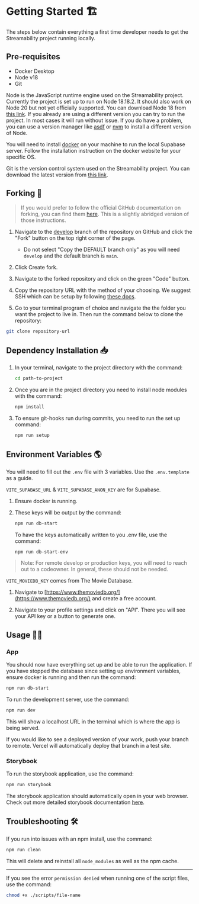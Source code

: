# Getting Started 🏗️

The steps below contain everything a first time developer needs to get the Streamability project running locally.

## Pre-requisites

- Docker Desktop
- Node v18
- Git

Node is the JavaScript runtime engine used on the Streamability project. Currently the project is set up to run on Node 18.18.2. It should also work on Node 20 but not yet officially supported. You can download Node 18 from [this link](https://nodejs.org/download/release/v18.18.2/). If you already are using a different version you can try to run the project. In most cases it will run without issue. If you do have a problem, you can use a version manager like [asdf](https://asdf-vm.com/) or [nvm](https://github.com/nvm-sh/nvm) to install a different version of Node.

You will need to install [docker](https://www.docker.com/) on your machine to run the local Supabase server. Follow the installation instruction on the docker website for your specific OS.

Git is the version control system used on the Streamability project. You can download the latest version from [this link](https://git-scm.com/downloads).

## Forking 🍴

> If you would prefer to follow the official GitHub documentation on forking, you can find them [here](https://docs.github.com/en/get-started/quickstart/fork-a-repo#forking-a-repository). This is a slightly abridged version of those instructions.

1. Navigate to the [develop](https://github.com/Thenlie/Streamability/tree/develop) branch of the repository on GitHub and click the "Fork" button on the top right corner of the page.

    - Do not select "Copy the DEFAULT branch only" as you will need `develop` and the default branch is `main`.

2. Click Create fork.

3. Navigate to the forked repository and click on the green "Code" button.

4. Copy the repository URL with the method of your choosing. We suggest SSH which can be setup by following [these docs](https://docs.github.com/en/authentication/connecting-to-github-with-ssh).

5. Go to your terminal program of choice and navigate the the folder you want the project to live in. Then run the command below to clone the repository:

```sh
git clone repository-url
```

## Dependency Installation 📥

1. In your terminal, navigate to the project directory with the command:

    ```sh
    cd path-to-project
    ```

2. Once you are in the project directory you need to install node modules with the command:

    ```sh
    npm install
    ```

3. To ensure git-hooks run during commits, you need to run the set up command:

    ```sh
    npm run setup
    ```

## Environment Variables 🌎

You will need to fill out the `.env` file with 3 variables. Use the `.env.template` as a guide.

`VITE_SUPABASE_URL` & `VITE_SUPABASE_ANON_KEY` are for Supabase.

1. Ensure docker is running.

2. These keys will be output by the command:

    ```sh
    npm run db-start
    ```

    To have the keys automatically written to you .env file, use the command:

    ```sh
    npm run db-start-env
    ```

> Note: For remote develop or production keys, you will need to reach out to a codeowner. In general, these should not be needed.

`VITE_MOVIEDB_KEY` comes from The Movie Database.

1. Navigate to [https://www.themoviedb.org/](https://www.themoviedb.org/) and create a free account.

2. Navigate to your profile settings and click on "API". There you will see your API key or a button to generate one.

## Usage 🧑‍💻

### App

You should now have everything set up and be able to run the application. If you have stopped the database since setting up environment variables, ensure docker is running and then run the command:

```sh
npm run db-start
```

To run the development server, use the command:

```sh
npm run dev
```

This will show a localhost URL in the terminal which is where the app is being served.

If you would like to see a deployed version of your work, push your branch to remote. Vercel will automatically deploy that branch in a test site.

### Storybook

To run the storybook application, use the command:

```sh
npm run storybook
```

The storybook application should automatically open in your web browser. Check out more detailed storybook documentation [here](storybook.md).

## Troubleshooting 🛠️

If you run into issues with an npm install, use the command:

```sh
npm run clean
```

This will delete and reinstall all `node_modules` as well as the npm cache.

---

If you see the error `permission denied` when running one of the script files, use the command:

```sh
chmod +x ./scripts/file-name
```
